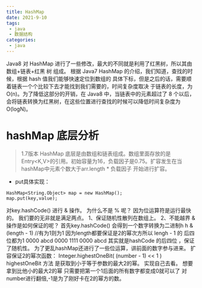 ```yaml
---
title: HashMap
date: 2021-9-10
tags:
 - java
 - 数据结构 
categories:
 - java
---
```

Java8 对 HashMap 进行了一些修改，最大的不同就是利用了红黑树，所以其由 数组+链表+红黑
树 组成。
根据 Java7 HashMap 的介绍，我们知道，查找的时候，根据 hash 值我们能够快速定位到数组的
具体下标，但是之后的话，需要顺着链表一个个比较下去才能找到我们需要的，时间复杂度取决
于链表的长度，为 O(n)。为了降低这部分的开销，在 Java8 中，当链表中的元素超过了 8 个以后，
会将链表转换为红黑树，在这些位置进行查找的时候可以降低时间复杂度为 O(logN)。


# hashMap 底层分析
> 1.7版本 HashMap 底层是由数组和链表组成。数组里面存放的是Entry<K,V>的引用。初始容量为16，负载因子是0.75。扩容发生在当hashMap中元素个数大于arr.length * 负载因子 开始进行扩容。
- put具体实现：
```
HashMap<String.Object> map = new HashMap();
map.put(key,value);
```
对key.hashCode() 进行 & 操作。
为什么不是 % 呢？ 因为位运算符是运行最快的。
我们要的无非就是满足两点。
1、保证随机性散列在数组上。
2、不能越界
&操作是如何保证的呢？
首先key.hashCode() 会得到一个数字转换为二进制h
h & (length - 1) //有为1则为1
因为length都要保证是2的幂次方所以 lengh - 1 的 后四位都为1
0000 abcd
0000 1111
0000 abcd  其实就是hashCode 的后四位 ，保证了随机性。
为了更乱hashMap还进行了一些位运算，讲前面的数字参与进来。
扩容保证2的幂次函数：
Integer.highestOneBit( (number - 1) << 1 )
highestOneBit 方法 是获取到小于等于参数的最大2的幂。
实现自己去看。
想要拿到比他小的最大2的幂
只需要把第一个1后面的所有数字都变成0就可以了
对number进行翻倍,-1是为了刚好卡在2的幂方的数。

 

